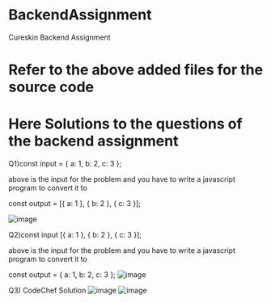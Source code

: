 # BackendAssignment
Cureskin Backend Assignment
# Refer to the above added files for the source code 
# Here Solutions to the questions of the backend assignment
Q1)const input = { a: 1, b: 2, c: 3 };

above is the input for the problem and you have to write a javascript program to convert it to

const output = [{ a: 1 }, { b: 2 }, { c: 3 }];

![image](https://github.com/OmkarBhosale06/BackendAssignment/assets/88712189/3a0e23c7-c6b1-4988-af6d-e102b67e3cc2)

Q2)const input [{ a: 1 }, { b: 2 }, { c: 3 }];

above is the input for the problem and you have to write a javascript program to convert it to

const output = { a: 1, b: 2, c: 3 };
![image](https://github.com/OmkarBhosale06/BackendAssignment/assets/88712189/6e93b6a9-4b56-45b9-bfa8-3d0e6468d41c)

Q3) CodeChef Solution 
![image](https://github.com/OmkarBhosale06/BackendAssignment/assets/88712189/e121bbd7-c509-4224-b186-6316a1ae2f9e)
![image](https://github.com/OmkarBhosale06/BackendAssignment/assets/88712189/234c76b1-476e-4d64-80c3-41d50bb04626)





